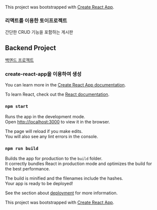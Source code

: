 This project was bootstrapped with [Create React App](https://github.com/facebook/create-react-app).

### 리액트를 이용한 토이프로젝트

간단한 CRUD 기능을 포함하는 게시판

## Backend Project

[백엔드 프로젝트](https://github.com/skennel2/boot_toy)

### create-react-app을 이용하여 생성

You can learn more in the [Create React App documentation](https://facebook.github.io/create-react-app/docs/getting-started).

To learn React, check out the [React documentation](https://reactjs.org/).

### `npm start`

Runs the app in the development mode.<br>
Open [http://localhost:3000](http://localhost:3000) to view it in the browser.

The page will reload if you make edits.<br>
You will also see any lint errors in the console.

### `npm run build`

Builds the app for production to the `build` folder.<br>
It correctly bundles React in production mode and optimizes the build for the best performance.

The build is minified and the filenames include the hashes.<br>
Your app is ready to be deployed!

See the section about [deployment](https://facebook.github.io/create-react-app/docs/deployment) for more information.


This project was bootstrapped with [Create React App](https://github.com/facebook/create-react-app).